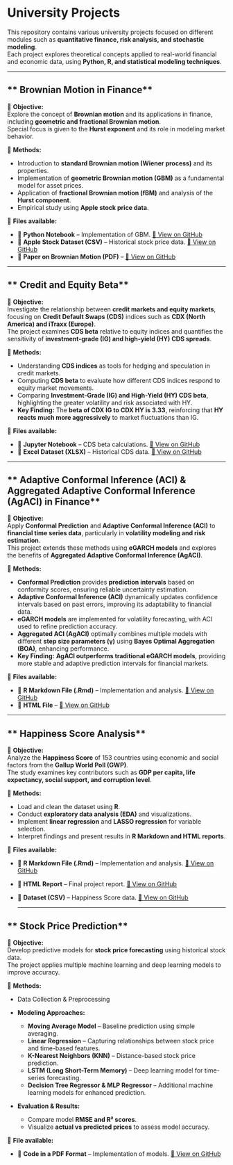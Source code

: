 #  University Projects
This repository contains various university projects focused on different modules such as **quantitative finance, risk analysis, and stochastic modeling**.  
Each project explores theoretical concepts applied to real-world financial and economic data, using **Python, R, and statistical modeling techniques**.

---

## ** Brownian Motion in Finance**
📌 **Objective:**  
Explore the concept of **Brownian motion** and its applications in finance, including **geometric and fractional Brownian motion**.  
Special focus is given to the **Hurst exponent** and its role in modeling market behavior.

📌 **Methods:**
- Introduction to **standard Brownian motion (Wiener process)** and its properties.
- Implementation of **geometric Brownian motion (GBM)** as a fundamental model for asset prices.
- Application of **fractional Brownian motion (fBM)** and analysis of the **Hurst component**.
- Empirical study using **Apple stock price data**.

📌 **Files available:**
- 📂 **Python Notebook** – Implementation of GBM. [🔗 View on GitHub](https://github.com/ghazzoul12/University-project/blob/main/GBM.ipynb)  
- 📂 **Apple Stock Dataset (CSV)** – Historical stock price data. [🔗 View on GitHub](https://github.com/ghazzoul12/University-project/blob/main/AAPL.csv)  
- 📂 **Paper on Brownian Motion (PDF)** – [🔗 View on GitHub](https://github.com/ghazzoul12/University-project/blob/main/Brownian%20motion)  

---

## ** Credit and Equity Beta**
📌 **Objective:**  
Investigate the relationship between **credit markets and equity markets**, focusing on **Credit Default Swaps (CDS)** indices such as **CDX (North America) and iTraxx (Europe)**.  
The project examines **CDS beta** relative to equity indices and quantifies the sensitivity of **investment-grade (IG) and high-yield (HY) CDS spreads**.

📌 **Methods:**
- Understanding **CDS indices** as tools for hedging and speculation in credit markets.
- Computing **CDS beta** to evaluate how different CDS indices respond to equity market movements.
- Comparing **Investment-Grade (IG) and High-Yield (HY) CDS beta**, highlighting the greater volatility and risk associated with HY.
- **Key Finding:** The **beta of CDX IG to CDX HY is 3.33**, reinforcing that **HY reacts much more aggressively** to market fluctuations than IG.

📌 **Files available:**
- 📂 **Jupyter Notebook** – CDS beta calculations. [🔗 View on GitHub](https://github.com/ghazzoul12/University-project/blob/main/Project_Creditandequitybeta.ipynb)  
- 📂 **Excel Dataset (XLSX)** – Historical CDS data. [🔗 View on GitHub](https://github.com/ghazzoul12/University-project/blob/main/HistoricalIndices.xlsx)  

---

## ** Adaptive Conformal Inference (ACI) & Aggregated Adaptive Conformal Inference (AgACI) in Finance**
📌 **Objective:**  
Apply **Conformal Prediction** and **Adaptive Conformal Inference (ACI)** to **financial time series data**, particularly in **volatility modeling and risk estimation**.  
This project extends these methods using **eGARCH models** and explores the benefits of **Aggregated Adaptive Conformal Inference (AgACI)**.

📌 **Methods:**
- **Conformal Prediction** provides **prediction intervals** based on conformity scores, ensuring reliable uncertainty estimation.
- **Adaptive Conformal Inference (ACI)** dynamically updates confidence intervals based on past errors, improving its adaptability to financial data.
- **eGARCH models** are implemented for volatility forecasting, with ACI used to refine prediction accuracy.
- **Aggregated ACI (AgACI)** optimally combines multiple models with different **step size parameters (γ)** using **Bayes Optimal Aggregation (BOA)**, enhancing performance.
- **Key Finding:** **AgACI outperforms traditional eGARCH models**, providing more stable and adaptive prediction intervals for financial markets.

📌 **Files available:**
- 📜 **R Markdown File (.Rmd)** – Implementation and analysis. [🔗 View on GitHub](https://github.com/ghazzoul12/University-project/blob/main/R%20markdown%20file%20for%20ACI%20AgACI)  
- 📜 **HTML File** – [🔗 View on GitHub](https://github.com/ghazzoul12/University-project/blob/main/ACI%20AgACI)  

---

## ** Happiness Score Analysis**
📌 **Objective:**  
Analyze the **Happiness Score** of 153 countries using economic and social factors from the **Gallup World Poll (GWP)**.  
The study examines key contributors such as **GDP per capita, life expectancy, social support, and corruption level**.

📌 **Methods:**
- Load and clean the dataset using **R**.  
- Conduct **exploratory data analysis (EDA)** and visualizations.  
- Implement **linear regression** and **LASSO regression** for variable selection.  
- Interpret findings and present results in **R Markdown and HTML reports**.  

📌 **Files available:**
- 📜 **R Markdown File (.Rmd)** – Implementation and analysis. [🔗 View on GitHub](https://github.com/ghazzoul12/University-project/blob/main/Happiness%20score%20Project)  
- 📜 **HTML Report** – Final project report. [🔗 View on GitHub](https://github.com/ghazzoul12/University-project/blob/main/Happiness%20Score%20Analysis.html)  
- 📂 **Dataset (CSV)** – Happiness Score data. [🔗 View on GitHub](https://github.com/ghazzoul12/University-project/blob/main/data%20for%20Happiness%20score.csv)


  ---

## ** Stock Price Prediction**
📌 **Objective:**  
Develop predictive models for **stock price forecasting** using historical stock data.  
The project applies multiple machine learning and deep learning models to improve accuracy.

📌 **Methods:**
- Data Collection & Preprocessing
- **Modeling Approaches:**
  - **Moving Average Model** – Baseline prediction using simple averaging.
  - **Linear Regression** – Capturing relationships between stock price and time-based features.
  - **K-Nearest Neighbors (KNN)** – Distance-based stock price prediction.
  - **LSTM (Long Short-Term Memory)** – Deep learning model for time-series forecasting.
  - **Decision Tree Regressor & MLP Regressor** – Additional machine learning models for enhanced prediction.

- **Evaluation & Results:**
  - Compare model **RMSE and R² scores**.
  - Visualize **actual vs predicted prices** to assess model accuracy.

📌 **File available:**
- 📂 **Code in a PDF Format** – Implementation of models. [🔗 View on GitHub](https://github.com/ghazzoul12/University-project/blob/main/The%20full%20code%20for%20Stockprice%20prediction.pdf)


